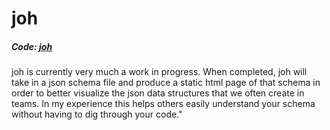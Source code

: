 # joh

##### Code: [joh](https://github.com/ckipp01/joh)

joh is currently very much a work in progress. When completed, joh will take in
a json schema file and produce a static html page of that schema in order to
better visualize the json data structures that we often create in teams. In my
experience this helps others easily understand your schema without having to dig
through your code."

